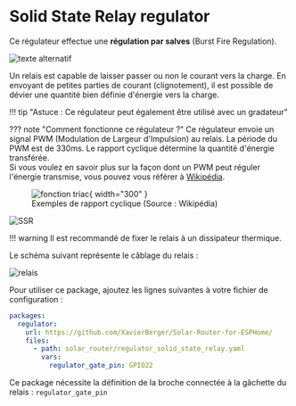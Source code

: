 # Solid State Relay regulator

Ce régulateur effectue une **régulation par salves** (Burst Fire Regulation).

![texte alternatif](images/Regulation_burst_fire.png)

Un relais est capable de laisser passer ou non le courant vers la charge. En envoyant de petites parties de courant (clignotement), il est possible de dévier une quantité bien définie d'énergie vers la charge.

!!! tip "Astuce : Ce régulateur peut également être utilisé avec un gradateur"

??? note "Comment fonctionne ce régulateur ?"
    Ce régulateur envoie un signal PWM (Modulation de Largeur d'Impulsion) au relais. La période du PWM est de 330ms. Le rapport cyclique détermine la quantité d'énergie transférée.  
    Si vous voulez en savoir plus sur la façon dont un PWM peut réguler l'énergie transmise, vous pouvez vous référer à [Wikipédia](https://fr.wikipedia.org/wiki/Modulation_de_largeur_d%27impulsion).  
    <figure markdown="span">
      ![fonction triac](images/Duty_Cycle_Examples.png){ width="300" } 
      <figcaption>Exemples de rapport cyclique (Source : Wikipédia)</figcaption>
    </figure>

![SSR](images/SSR.png)

!!! warning
    Il est recommandé de fixer le relais à un dissipateur thermique.

Le schéma suivant représente le câblage du relais :

![relais](images/solid_state_relay.drawio.png)

Pour utiliser ce package, ajoutez les lignes suivantes à votre fichier de configuration :

```yaml linenums="1"
packages:
  regulator:
    url: https://github.com/XavierBerger/Solar-Router-for-ESPHome/
    files:
      - path: solar_router/regulator_solid_state_relay.yaml
        vars:
          regulator_gate_pin: GPIO22
```

Ce package nécessite la définition de la broche connectée à la gâchette du relais : `regulator_gate_pin`
